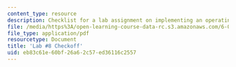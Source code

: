 ```yaml
---
content_type: resource
description: Checklist for a lab assignment on implementing an operating system.
file: /media/https%3A/open-learning-course-data-rc.s3.amazonaws.com/6-004-computation-structures-spring-2009/eb83c61e60bf26a62c57ed36116c2557_MIT6_004s09_lab08_writeup.pdf
file_type: application/pdf
resourcetype: Document
title: 'Lab #8 Checkoff'
uid: eb83c61e-60bf-26a6-2c57-ed36116c2557
---
```

